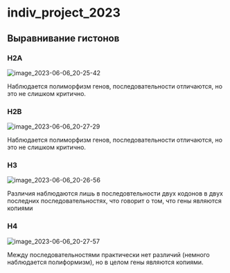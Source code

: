 # indiv_project_2023

## Выравнивание гистонов

### H2A

![image_2023-06-06_20-25-42](https://github.com/sonishko/indiv_project_2023/assets/99287058/5b3a801f-fe2b-4fa3-b580-0a11cd4885ea)

Наблюдается полиморфизм генов, последовательности отличаются, но это не слишком критично.
### H2B

![image_2023-06-06_20-27-29](https://github.com/sonishko/indiv_project_2023/assets/99287058/1b6977d6-b981-42da-ba29-a0d1bd848850)

Наблюдается полиморфизм генов, последовательности отличаются, но это не слишком критично.
### H3

![image_2023-06-06_20-26-56](https://github.com/sonishko/indiv_project_2023/assets/99287058/dcee9eea-668f-43d1-bf9e-03a611383eb4)

Различия наблюдаются лишь в последовтельности двух кодонов в двух последних последовательностях, что говорит о том, что гены являются копиями
### H4

![image_2023-06-06_20-27-57](https://github.com/sonishko/indiv_project_2023/assets/99287058/bb826314-5bdf-4bb8-991d-d5f9619688fb)

Между последовательностями практически нет различий (немного наблюдается полиформизм), но в целом гены являются копиями.
